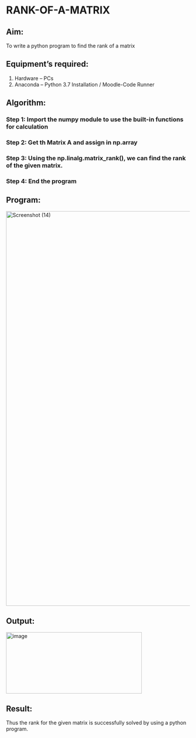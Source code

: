 # RANK-OF-A-MATRIX
## Aim:
To write a python program to find the rank of a matrix
## Equipment’s required:
1. 	Hardware – PCs
2. 	Anaconda – Python 3.7 Installation / Moodle-Code Runner
## Algorithm:
### Step 1: Import the numpy module to use the built-in functions for calculation
### Step 2: Get th Matrix A and assign in np.array
### Step 3: Using the np.linalg.matrix_rank(), we can find the rank of the given matrix.
### Step 4: End the program
## Program:
<img width="1920" height="1080" alt="Screenshot (14)" src="https://github.com/user-attachments/assets/afc602b2-c0dc-4ff4-8492-baa4d2112725" />

## Output:
<img width="372" height="168" alt="image" src="https://github.com/user-attachments/assets/7454e33c-209d-440a-a618-4c22dcc65693" />


## Result:
Thus the rank for the given matrix is successfully solved by  using a python program.


